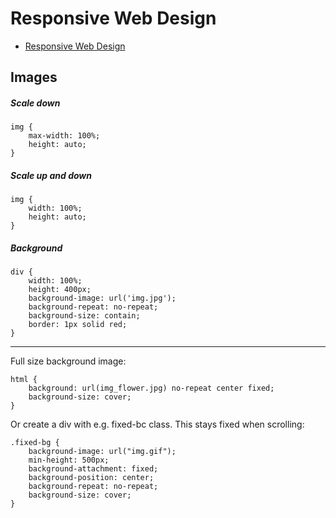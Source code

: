 # Responsive Web Design

* [Responsive Web Design](http://www.w3schools.com/css/css_rwd_intro.asp)

## Images

##### Scale down

    img {
        max-width: 100%;
        height: auto;
    }

##### Scale up and down

    img {
        width: 100%;
        height: auto;
    }

##### Background

    div {
        width: 100%;
        height: 400px;
        background-image: url('img.jpg');
        background-repeat: no-repeat;
        background-size: contain;
        border: 1px solid red;
    }



---

Full size background image:

```
html {
    background: url(img_flower.jpg) no-repeat center fixed; 
    background-size: cover;
}
```

Or create a div with e.g. fixed-bc class. This stays fixed when scrolling:

```
.fixed-bg {
    background-image: url("img.gif");
    min-height: 500px;
    background-attachment: fixed;
    background-position: center;
    background-repeat: no-repeat;
    background-size: cover;
}



